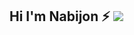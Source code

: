 ## Hi I'm Nabijon ⚡ <img src="https://media3.giphy.com/media/v1.Y2lkPTc5MGI3NjExYzVuY28xYmc0Nnc5ejZ3aThheGtvZjN0aXFuZDdtNDQ1aXRqNHBuMCZlcD12MV9pbnRlcm5hbF9naWZfYnlfaWQmY3Q9Zw/c1CLe6VoaMviQz0s6z/giphy.webp">

<!--
**nabijon600/nabijon600** is a ✨ _special_ ✨ repository because its `README.md` (this file) appears on your GitHub profile.

Here are some ideas to get you started:

- 🔭 I’m currently working on ...
- 🌱 I’m currently learning ...
- 👯 I’m looking to collaborate on ...
- 🤔 I’m looking for help with ...
- 💬 Ask me about ...
- 📫 How to reach me: ...
- 😄 Pronouns: ...
- ⚡ Fun fact: ...
-->
